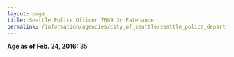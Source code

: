 ```yaml
---
layout: page
title: Seattle Police Officer 7669 Jr Patenaude
permalink: /information/agencies/city_of_seattle/seattle_police_department/copbook/7669/
---
```


**Age as of Feb. 24, 2016:** 35
